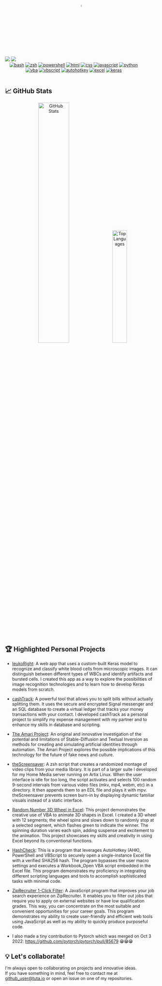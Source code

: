 <p align="center">
  <img src="https://user-images.githubusercontent.com/105183376/233739541-3b4acbfa-556f-4869-a57d-6f2b89289786.gif" width=4% loop="infinite" />
</p>

<picture>
<source media="(prefers-color-scheme: dark)" srcset="https://readme-typing-svg.demolab.com?font=Montserrata&size=34&duration=1025&center=true&color=FFFFFF&repeat=false&width=1000&height=50&lines=Hello!👋+I'm+Rich+K.+MLS;" />
<img src="https://readme-typing-svg.demolab.com?font=Montserrata&size=34&duration=1000&center=true&color=000000&repeat=false&width=1000&height=50&lines=Hello!👋+I'm+Rich+K.+MLS;" />
</picture>
<picture>
<source media="(prefers-color-scheme: dark)" srcset="https://readme-typing-svg.demolab.com?font=Montserrat&size=19&duration=3250&color=FFFFFF&repeat=false&multiline=true&width=1200&height=60&lines=I+have+extensive+experience+in+quality+control%2C+data+analysis%2C+automation%2C+and+developing+AI+focused+solutions.;I+enjoy+solving+complex+problems+with+innovative+approaches+and+I'm+passionate+about+using+technology+to+improve+lives." />
<img src="https://readme-typing-svg.demolab.com?font=Montserrat&size=19&duration=3250&color=000000&repeat=false&multiline=true&width=1200&height=60&lines=I+have+extensive+experience+in+quality+control%2C+data+analysis%2C+automation%2C+and+developing+AI+focused+solutions.;I+enjoy+solving+complex+problems+with+innovative+approaches+and+I'm+passionate+about+using+technology+to+improve+lives." />
</picture>
<br>





<div style="text-align: center; width: 90%;">
<a href="https://www.gnu.org/software/bash/"><img src="https://img.shields.io/badge/bash-4EAA25?style=for-the-badge&logo=gnu-bash&logoColor=white" alt="bash"></a>
<a href="https://www.zsh.org/"><img src="https://img.shields.io/badge/zsh-000000?style=for-the-badge&logo=gnu-zsh&logoColor=white" alt="zsh"></a>
<a href="https://docs.microsoft.com/en-us/powershell/"><img src="https://img.shields.io/badge/powershell-5391FE?style=for-the-badge&logo=powershell&logoColor=white" alt="powershell"></a>
<a href="https://www.w3.org/html/"><img src="https://img.shields.io/badge/html-E34F26?style=for-the-badge&logo=html5&logoColor=white" alt="html"></a>
<a href="https://www.w3.org/Style/CSS/Overview.en.html"><img src="https://img.shields.io/badge/css-1572B6?style=for-the-badge&logo=css3&logoColor=white" alt="css"></a>
<a href="https://www.javascript.com/"><img src="https://img.shields.io/badge/javascript-F7DF1E?style=for-the-badge&logo=javascript&logoColor=black" alt="javascript"></a>
<a href="https://www.python.org/"><img src="https://img.shields.io/badge/python-3776AB?style=for-the-badge&logo=python&logoColor=white" alt="python"></a>
<a href="https://docs.microsoft.com/en-us/office/vba/api/overview/"><img src="https://img.shields.io/badge/vba-217346?style=for-the-badge&logo=microsoft-excel&logoColor=white" alt="vba"></a>
<a href="https://docs.microsoft.com/en-us/previous-versions/windows/internet-explorer/ie-developer/scripting-articles/t0aew7hj(v%3dvs.84)"><img src="https://img.shields.io/badge/vbscript-15A8BA?style=for-the-badge&logo=microsoft&logoColor=white" alt="vbscript"></a>
<a href="https://www.autohotkey.com/"><img src="https://img.shields.io/badge/autohotkey-334455?style=for-the-badge&logo=autohotkey&logoColor=white" alt="autohotkey"></a>
<a href="https://www.microsoft.com/en-us/microsoft-365/excel"><img src="https://img.shields.io/badge/excel-217346?style=for-the-badge&logo=microsoft-excel&logoColor=white" alt="excel"></a>
<a href="https://keras.io/"><img src="https://img.shields.io/badge/keras-D00000?style=for-the-badge&logo=keras&logoColor=white" alt="keras"></a>  
</div>


<br>



## 📈 GitHub Stats

<p align="center">
<picture>
  <source media="(prefers-color-scheme: dark)" srcset="https://github-readme-stats.vercel.app/api?username=originates&theme=dark&border_radius=10" alt="GitHub Stats" width="45%" />
  <img src="https://github-readme-stats.vercel.app/api?username=originates&theme=light&border_radius=10" alt="GitHub Stats" width="45%" />
</picture>&nbsp; &nbsp; &nbsp; 
<picture>
  <source media="(prefers-color-scheme: dark)" srcset="https://github-readme-stats.vercel.app/api/top-langs/?username=originates&theme=dark&layout=compact&langs_count=8&border_radius=10" alt="Top Languages" width="30.78%" />
  <img src="https://github-readme-stats.vercel.app/api/top-langs/?username=originates&theme=light&layout=compact&langs_count=8&border_radius=10" alt="Top Languages" width="30.78%" />
</picture>
</p>


## 🏆 Highlighted Personal Projects

- [leukoRight](https://github.com/originates/leukoRight): A web app that uses a custom-built Keras model to recognize and classify white blood cells from microscopic images. It can distinguish between different types of WBCs and identify artifacts and bursted cells. I created this app as a way to explore the possibilities of image recognition technologies and to learn how to develop Keras models from scratch.
- [cashTrack](https://github.com/originates/cashTrack): A powerful tool that allows you to split bills without actually splitting them. It uses the secure and encrypted Signal messenger and an SQL database to create a virtual ledger that tracks your money transactions with your contact. I developed cashTrack as a personal project to simplify my expense management with my partner and to enhance my skills in database and scripting.
- [The Amari Project](https://github.com/originates/the-amari-project): An original and innovative investigation of the potential and limitations of Stable-Diffusion and Textual Inversion as methods for creating and simulating artificial identities through automation. The Amari Project explores the possible implications of this technology for the future of fake news and culture.
- [theScreensaver](https://github.com/originates/theScreensaver): A zsh script that creates a randomized montage of video clips from your media library. It is part of a larger suite I developed for my Home Media server running on Artix Linux. When the user interface is idle for too long, the script activates and selects 100 random 9-second intervals from various video files (mkv, mp4, webm, etc) in a directory. It then appends them to an EDL file and plays it with mpv. theScreensaver prevents screen burn-in by displaying dynamic familiar visuals instead of a static interface.
- [Random Number 3D Wheel in Excel](https://github.com/originates/Random-Number-3D-Wheel-in-Excel): This project demonstrates the creative use of VBA to animate 3D shapes in Excel. I created a 3D wheel with 12 segments; the wheel spins and slows down to randomly stop at a selected segment, which flashes green to indicate the winner. The spinning duration varies each spin, adding suspense and excitement to the animation. This project showcases my skills and creativity in using Excel beyond its conventional functions.
- [HashCheck](https://github.com/originates/HashCheck): This is a program that leverages AutoHotkey (AHK), PowerShell and VBScript to securely open a single-instance Excel file with a verified SHA256 hash. The program bypasses the user macro settings and executes a Workbook_Open VBA script embedded in the Excel file. This program demonstrates my proficiency in integrating different scripting languages and tools to accomplish sophisticated tasks with minimal code.
- [ZipRecruiter 1-Click Filter](https://github.com/originates/ziprecruiter-1-click-filter): A JavaScript program that improves your job search experience on ZipRecruiter. It enables you to filter out jobs that require you to apply on external websites or have low qualification grades. This way, you can concentrate on the most suitable and convenient opportunities for your career goals. This program demonstrates my ability to create user-friendly and efficient web tools using JavaScript as well as my ability to quickly produce purposeful code.

- I also made a tiny contribution to Pytorch which was merged on Oct 3 2022: https://github.com/pytorch/pytorch/pull/85679 😁😁😁


## 💡 Let's collaborate!

I'm always open to collaborating on projects and innovative ideas.<br>
If you have something in mind, feel free to contact me at github_user@tuta.io or open an issue on one of my repositories.

